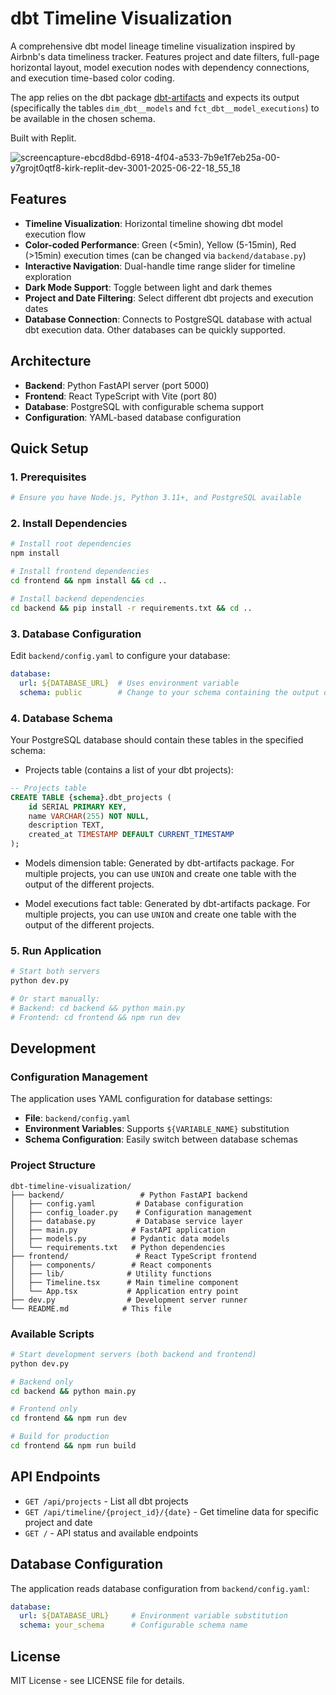 # dbt Timeline Visualization

A comprehensive dbt model lineage timeline visualization inspired by Airbnb's data timeliness tracker. Features project and date filters, full-page horizontal layout, model execution nodes with dependency connections, and execution time-based color coding.

The app relies on the dbt package [dbt-artifacts](https://hub.getdbt.com/brooklyn-data/dbt_artifacts/latest/) and expects its output (specifically the tables `dim_dbt__models` and `fct_dbt__model_executions`) to be available in the chosen schema.

Built with Replit.

![screencapture-ebcd8dbd-6918-4f04-a533-7b9e1f7eb25a-00-y7grojt0qtf8-kirk-replit-dev-3001-2025-06-22-18_55_18](https://github.com/user-attachments/assets/3763d2e9-e6c1-4ca8-8b81-f8d0ceaab718)

## Features

- **Timeline Visualization**: Horizontal timeline showing dbt model execution flow
- **Color-coded Performance**: Green (<5min), Yellow (5-15min), Red (>15min) execution times (can be changed via `backend/database.py`)
- **Interactive Navigation**: Dual-handle time range slider for timeline exploration
- **Dark Mode Support**: Toggle between light and dark themes
- **Project and Date Filtering**: Select different dbt projects and execution dates
- **Database Connection**: Connects to PostgreSQL database with actual dbt execution data. Other databases can be quickly supported.

## Architecture

- **Backend**: Python FastAPI server (port 5000)
- **Frontend**: React TypeScript with Vite (port 80)
- **Database**: PostgreSQL with configurable schema support
- **Configuration**: YAML-based database configuration

## Quick Setup

### 1. Prerequisites
```bash
# Ensure you have Node.js, Python 3.11+, and PostgreSQL available
```

### 2. Install Dependencies
```bash
# Install root dependencies
npm install

# Install frontend dependencies  
cd frontend && npm install && cd ..

# Install backend dependencies
cd backend && pip install -r requirements.txt && cd ..
```

### 3. Database Configuration

Edit `backend/config.yaml` to configure your database:

```yaml
database:
  url: ${DATABASE_URL}  # Uses environment variable
  schema: public        # Change to your schema containing the output of dbt-artifacts package (e.g., analytics, dbt_warehouse)
```

### 4. Database Schema

Your PostgreSQL database should contain these tables in the specified schema:

- Projects table (contains a list of your dbt projects): 
```sql
-- Projects table
CREATE TABLE {schema}.dbt_projects (
    id SERIAL PRIMARY KEY,
    name VARCHAR(255) NOT NULL,
    description TEXT,
    created_at TIMESTAMP DEFAULT CURRENT_TIMESTAMP
);
```
- Models dimension table: Generated by dbt-artifacts package. For multiple projects, you can use `UNION` and create one table with the output of the different projects.

- Model executions fact table: Generated by dbt-artifacts package. For multiple projects, you can use `UNION` and create one table with the output of the different projects.

### 5. Run Application
```bash
# Start both servers
python dev.py

# Or start manually:
# Backend: cd backend && python main.py
# Frontend: cd frontend && npm run dev
```

## Development

### Configuration Management

The application uses YAML configuration for database settings:

- **File**: `backend/config.yaml`
- **Environment Variables**: Supports `${VARIABLE_NAME}` substitution
- **Schema Configuration**: Easily switch between database schemas

### Project Structure
```
dbt-timeline-visualization/
├── backend/                 # Python FastAPI backend
│   ├── config.yaml         # Database configuration
│   ├── config_loader.py    # Configuration management
│   ├── database.py         # Database service layer
│   ├── main.py            # FastAPI application
│   ├── models.py          # Pydantic data models
│   └── requirements.txt   # Python dependencies
├── frontend/               # React TypeScript frontend
│   ├── components/        # React components
│   ├── lib/              # Utility functions
│   ├── Timeline.tsx      # Main timeline component
│   └── App.tsx           # Application entry point
├── dev.py                # Development server runner
└── README.md            # This file
```

### Available Scripts

```bash
# Start development servers (both backend and frontend)
python dev.py

# Backend only
cd backend && python main.py

# Frontend only
cd frontend && npm run dev

# Build for production
cd frontend && npm run build
```

## API Endpoints

- `GET /api/projects` - List all dbt projects
- `GET /api/timeline/{project_id}/{date}` - Get timeline data for specific project and date
- `GET /` - API status and available endpoints

## Database Configuration

The application reads database configuration from `backend/config.yaml`:

```yaml
database:
  url: ${DATABASE_URL}     # Environment variable substitution
  schema: your_schema      # Configurable schema name
```

## License

MIT License - see LICENSE file for details.
